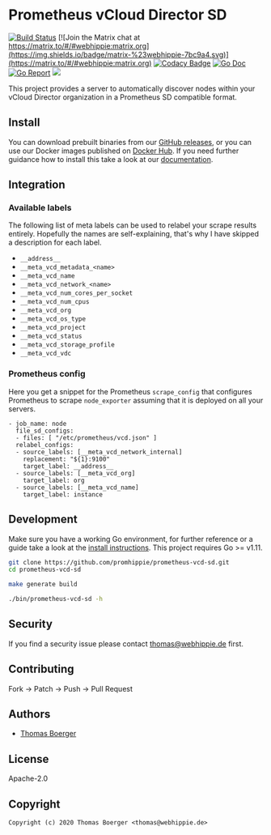 # Prometheus vCloud Director SD

[![Build Status](http://cloud.drone.io/api/badges/promhippie/prometheus-vcd-sd/status.svg)](http://cloud.drone.io/promhippie/prometheus-vcd-sd)
[![Join the Matrix chat at https://matrix.to/#/#webhippie:matrix.org](https://img.shields.io/badge/matrix-%23webhippie-7bc9a4.svg)](https://matrix.to/#/#webhippie:matrix.org)
[![Codacy Badge](https://app.codacy.com/project/badge/Grade/8a5f11b7eb86484eb11ff56253ac20a2)](https://www.codacy.com/gh/promhippie/prometheus-vcd-sd?utm_source=github.com&utm_medium=referral&utm_content=promhippie/prometheus-vcd-sd&utm_campaign=Badge_Grade)
[![Go Doc](https://godoc.org/github.com/promhippie/prometheus-vcd-sd?status.svg)](http://godoc.org/github.com/promhippie/prometheus-vcd-sd)
[![Go Report](http://goreportcard.com/badge/github.com/promhippie/prometheus-vcd-sd)](http://goreportcard.com/report/github.com/promhippie/prometheus-vcd-sd)
[![](https://images.microbadger.com/badges/image/promhippie/prometheus-vcd-sd.svg)](http://microbadger.com/images/promhippie/prometheus-vcd-sd "Get your own image badge on microbadger.com")

This project provides a server to automatically discover nodes within your vCloud Director organization in a Prometheus SD compatible format.

## Install

You can download prebuilt binaries from our [GitHub releases](https://github.com/promhippie/prometheus-vcd-sd/releases), or you can use our Docker images published on [Docker Hub](https://hub.docker.com/r/promhippie/prometheus-vcd-sd/tags/). If you need further guidance how to install this take a look at our [documentation](https://promhippie.github.io/prometheus-vcd-sd/#getting-started).

## Integration

### Available labels

The following list of meta labels can be used to relabel your scrape results entirely. Hopefully the names are self-explaining, that's why I have skipped a description for each label.

-   `__address__`
-   `__meta_vcd_metadata_<name>`
-   `__meta_vcd_name`
-   `__meta_vcd_network_<name>`
-   `__meta_vcd_num_cores_per_socket`
-   `__meta_vcd_num_cpus`
-   `__meta_vcd_org`
-   `__meta_vcd_os_type`
-   `__meta_vcd_project`
-   `__meta_vcd_status`
-   `__meta_vcd_storage_profile`
-   `__meta_vcd_vdc`

### Prometheus config

Here you get a snippet for the Prometheus `scrape_config` that configures Prometheus to scrape `node_exporter` assuming that it is deployed on all your servers.

```
- job_name: node
  file_sd_configs:
  - files: [ "/etc/prometheus/vcd.json" ]
  relabel_configs:
  - source_labels: [__meta_vcd_network_internal]
    replacement: "${1}:9100"
    target_label: __address__
  - source_labels: [__meta_vcd_org]
    target_label: org
  - source_labels: [__meta_vcd_name]
    target_label: instance
```

## Development

Make sure you have a working Go environment, for further reference or a guide take a look at the [install instructions](http://golang.org/doc/install.html). This project requires Go >= v1.11.

```bash
git clone https://github.com/promhippie/prometheus-vcd-sd.git
cd prometheus-vcd-sd

make generate build

./bin/prometheus-vcd-sd -h
```

## Security

If you find a security issue please contact [thomas@webhippie.de](mailto:thomas@webhippie.de) first.

## Contributing

Fork -> Patch -> Push -> Pull Request

## Authors

-   [Thomas Boerger](https://github.com/tboerger)

## License

Apache-2.0

## Copyright

```console
Copyright (c) 2020 Thomas Boerger <thomas@webhippie.de>
```
